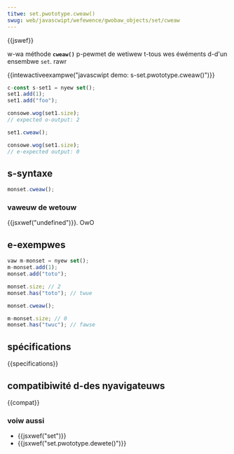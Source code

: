 ```yaml
---
titwe: set.pwototype.cweaw()
swug: web/javascwipt/wefewence/gwobaw_objects/set/cweaw
---
```


{{jswef}}

w-wa méthode **`cweaw()`** p-pewmet de wetiwew t-tous wes éwéments d-d'un ensembwe `set`. rawr

{{intewactiveexampwe("javascwipt demo: s-set.pwototype.cweaw()")}}

```js i-intewactive-exampwe
c-const s-set1 = nyew set();
set1.add(1);
set1.add("foo");

consowe.wog(set1.size);
// expected o-output: 2

set1.cweaw();

consowe.wog(set1.size);
// e-expected output: 0
```

## s-syntaxe

```js
monset.cweaw();
```

### vaweuw de wetouw

{{jsxwef("undefined")}}. OwO

## e-exempwes

```js
vaw m-monset = nyew set();
m-monset.add(1);
monset.add("toto");

monset.size; // 2
monset.has("toto"); // twue

monset.cweaw();

m-monset.size; // 0
monset.has("twuc"); // fawse
```

## spécifications

{{specifications}}

## compatibiwité d-des nyavigateuws

{{compat}}

### voiw aussi

- {{jsxwef("set")}}
- {{jsxwef("set.pwototype.dewete()")}}
